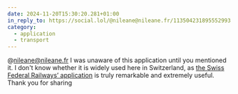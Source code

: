 ```yaml
---
date: 2024-11-20T15:30:20.281+01:00
in_reply_to: https://social.lol/@nileane@nileane.fr/113504231895552993
category:
  - application
  - transport
---
```


@nileane@nileane.fr I was unaware of this application until you mentioned it. I don't know whether it is widely used here in Switzerland, as [the Swiss Federal Railways’ application](https://www.sbb.ch/en/travel-information/apps/sbb-mobile.html) is truly remarkable and extremely useful.
Thank you for sharing
